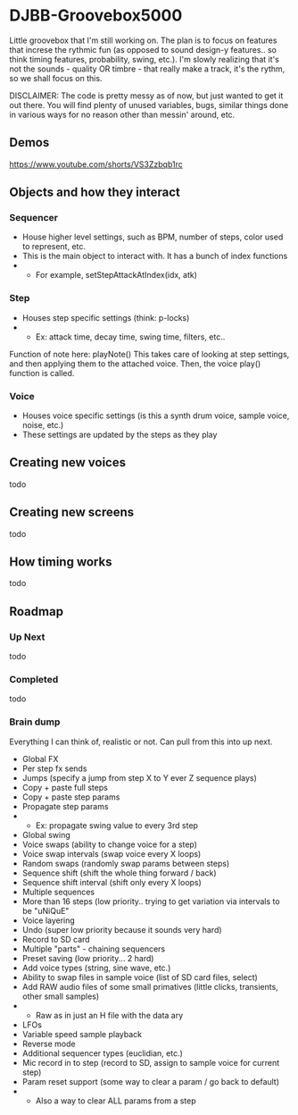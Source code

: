 # DJBB-Groovebox5000
Little groovebox that I'm still working on. The plan is to focus on features that increse the rythmic fun (as opposed to sound design-y features.. so think timing features, probability, swing, etc.). I'm slowly realizing that it's not the sounds - quality OR timbre - that really make a track, it's the rythm, so we shall focus on this.

DISCLAIMER: The code is pretty messy as of now, but just wanted to get it out there. You will find plenty of unused variables, bugs, similar things done in various ways for no reason other than messin' around, etc. 

## Demos
https://www.youtube.com/shorts/VS3Zzbqb1rc

## Objects and how they interact
### Sequencer
* House higher level settings, such as BPM, number of steps, color used to represent, etc.
* This is the main object to interact with. It has a bunch of index functions
* * For example, setStepAttackAtIndex(idx, atk)

### Step
* Houses step specific settings (think: p-locks)
* * Ex: attack time, decay time, swing time, filters, etc..

Function of note here: playNote()
This takes care of looking at step settings, and then applying them to the attached voice.
Then, the voice play() function is called. 

### Voice
* Houses voice specific settings (is this a synth drum voice, sample voice, noise, etc.)
* These settings are updated by the steps as they play

## Creating new voices
todo

## Creating new screens
todo

## How timing works
todo

## Roadmap
### Up Next
todo

### Completed
todo

### Brain dump
Everything I can think of, realistic or not. Can pull from this into up next.

- Global FX
- Per step fx sends
- Jumps (specify a jump from step X to Y ever Z sequence plays)
- Copy + paste full steps
- Copy + paste step params
- Propagate step params
- - Ex: propagate swing value to every 3rd step
- Global swing
- Voice swaps (ability to change voice for a step)
- Voice swap intervals (swap voice every X loops)
- Random swaps (randomly swap params between steps)
- Sequence shift (shift the whole thing forward / back)
- Sequence shift interval (shift only every X loops)
- Multiple sequences
- More than 16 steps (low priority.. trying to get variation via intervals to be "uNiQuE"
- Voice layering
- Undo (super low priority because it sounds very hard)
- Record to SD card
- Multiple "parts" - chaining sequencers
- Preset saving (low priority... 2 hard)
- Add voice types (string, sine wave, etc.)
- Ability to swap files in sample voice (list of SD card files, select)
- Add RAW audio files of some small primatives (little clicks, transients, other small samples)
- - Raw as in just an H file with the data ary
- LFOs
- Variable speed sample playback
- Reverse mode
- Additional sequencer types (euclidian, etc.)
- Mic record in to step (record to SD, assign to sample voice for current step)
- Param reset support (some way to clear a param / go back to default)
-  - Also a way to clear ALL params from a step
